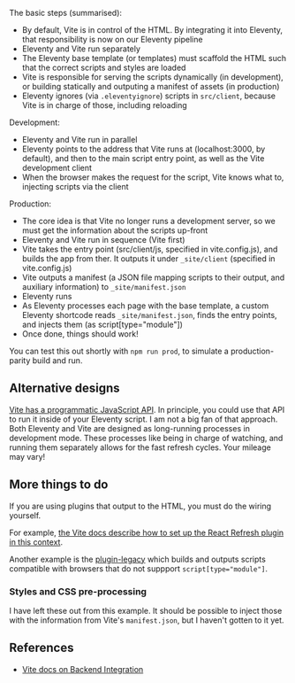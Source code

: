 The basic steps (summarised):
- By default, Vite is in control of the HTML. By integrating it into Eleventy, that responsibility is now on our Eleventy pipeline
- Eleventy and Vite run separately
- The Eleventy base template (or templates) must scaffold the HTML such that the correct scripts and styles are loaded
- Vite is responsible for serving the scripts dynamically (in development), or building statically and outputing a manifest of assets (in production)
- Eleventy ignores (via `.eleventyignore`) scripts in `src/client`, because Vite is in charge of those, including reloading

Development:
- Eleventy and Vite run in parallel
- Eleventy points to the address that Vite runs at (localhost:3000, by default), and then to the main script entry point, as well as the Vite development client
- When the browser makes the request for the script, Vite knows what to, injecting scripts via the client

Production:
- The core idea is that Vite no longer runs a development server, so we must get the information about the scripts up-front
- Eleventy and Vite run in sequence (Vite first)
- Vite takes the entry point (src/client/js, specified in vite.config.js), and builds the app from ther. It outputs it under `_site/client` (specified in vite.config.js)
- Vite outputs a manifest (a JSON file mapping scripts to their output, and auxiliary information) to `_site/manifest.json`
- Eleventy runs
- As Eleventy processes each page with the base template, a custom Eleventy shortcode reads `_site/manifest.json`, finds the entry points, and injects them (as script[type="module"])
- Once done, things should work!

You can test this out shortly with `npm run prod`, to simulate a production-parity build and run.

## Alternative designs

[Vite has a programmatic JavaScript API](https://vitejs.dev/guide/api-javascript.html). In principle, you could use that API to run it inside of your Eleventy script. I am not a big fan of that approach. Both Eleventy and Vite are designed as long-running processes in development mode. These processes like being in charge of watching, and running them separately allows for the fast refresh cycles. Your mileage may vary!

## More things to do

If you are using plugins that output to the HTML, you must do the wiring yourself.

For example, [the Vite docs describe how to set up the React Refresh plugin in this context](vite-react-refresh).

Another example is the [plugin-legacy]() which builds and outputs scripts compatible with browsers that do not suppport `script[type="module"]`.

### Styles and CSS pre-processing

I have left these out from this example. It should be possible to inject those with the information from Vite's `manifest.json`, but I haven't gotten to it yet.

## References

 - [Vite docs on Backend Integration](https://vitejs.dev/guide/backend-integration.html)
